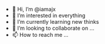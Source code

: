 - 👋 Hi, I’m @iamajx
- 👀 I’m interested in everything
- 🌱 I’m currently learning new thinks
- 💞️ I’m looking to collaborate on ...
- 📫 How to reach me ...

<!---
iamajx/iamajx is a ✨ special ✨ repository because its `README.md` (this file) appears on your GitHub profile.
You can click the Preview link to take a look at your changes.
--->
